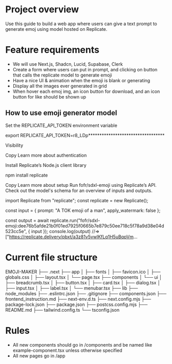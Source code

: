# Project overview
Use this guide to build a web app where users can give a text prompt to generate emoj using
model hosted on Replicate.

# Feature requirements
- We will use Next.js, Shadcn, Lucid, Supabase, Clerk
- Create a form where users can put in prompt, and clicking on button that calls the
replicate model to generate emoji
- Have a nice UI & animation when the emoji is blank or generating
- Display all the images ever generated in grid
- When hover each emoj img, an icon button for download, and an icon button for like should be shown up

## How to use emoji generator model

Set the REPLICATE_API_TOKEN environment variable

export REPLICATE_API_TOKEN=r8_LDp**********************************

Visibility

Copy
Learn more about authentication

Install Replicate’s Node.js client library

npm install replicate

Copy
Learn more about setup
Run fofr/sdxl-emoji using Replicate’s API. Check out the model's schema for an overview of inputs and outputs.

import Replicate from "replicate";
const replicate = new Replicate();

const input = {
    prompt: "A TOK emoji of a man",
    apply_watermark: false
};

const output = await replicate.run("fofr/sdxl-emoji:dee76b5afde21b0f01ed7925f0665b7e879c50ee718c5f78a9d38e04d523cc5e", { input });
console.log(output)
//=> ["https://replicate.delivery/pbxt/a3z81v5vwlKfLq1H5uBqpVm...

# Current file structure

EMOJI-MAKER
├── .next
├── app
│   ├── fonts
│   ├── favicon.ico
│   ├── globals.css
│   ├── layout.tsx
│   └── page.tsx
├── components
│   └── ui
│       ├── breadcrumb.tsx
│       ├── button.tsx
│       ├── card.tsx
│       ├── dialog.tsx
│       ├── input.tsx
│       ├── label.tsx
│       └── menubar.tsx
├── lib
├── node_modules
├── .eslintrc.json
├── .gitignore
├── components.json
├── frontend_instruction.md
├── next-env.d.ts
├── next.config.mjs
├── package-lock.json
├── package.json
├── postcss.config.mjs
├── README.md
├── tailwind.config.ts
└── tsconfig.json

# Rules 
- All new components should go in /components and be named like example-component.tsx unless otherwise specified
- All new pages go in /app

